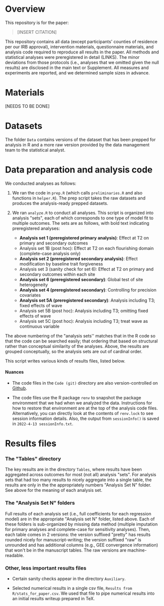 

# Overview

This repository is for the paper:

> [INSERT CITATION]

This repository contains all data (except participants' counties of residence per our IRB approval), intervention materials, questionnaire materials, and analysis code required to reproduce all results in the paper. All methods and statistical analyses were preregistered in detail (LINKS). The minor deviations from those protocols (i.e., analyses that we omitted given the null results) are disclosed in the main text or Supplement. All measures and experiments are reported, and we determined
sample sizes in advance. 


# Materials

[NEEDS TO BE DONE]


# Datasets

The folder `Data` contains versions of the dataset that has been prepped for analysis in R and a more raw version provided by the data management team to the statistical analyst.


# Data preparation and analysis code

We conducted analyses as follows:

1. We ran the code in `prep.R` (which calls `preliminaries.R` and also functions in `helper.R`). The prep script takes the raw datasets and produces the analysis-ready prepped datasets.

2. We ran `analyze.R` to conduct all analyses. This script is organized into analysis "sets", each of which corresponds to one type of model fit to multiple outcomes. The sets are as follows, with bold text indicating preregistered analyses:

    * **Analysis set 1 (preregistered primary analysis)**: Effect at T2 on primary and secondary outcomes
    * Analysis set 1B (post hoc): Effect at T2 on each flourishing domain (complete-case analysis only)
    * **Analysis set 2 (preregistered secondary analysis)**: Effect modification by baseline trait forgiveness
    * Analysis set 3 (sanity check for set 6): Effect at T2 on primary and secondary outcomes within each site
    * **Analysis set 6 (preregistered secondary)**: Global test of site heterogeneity
    * **Analysis set 4 (preregistered secondary)**: Controlling for precision covariates
    * **Analysis set 5A (preregistered secondary)**: Analysis including T3; fixed effects of wave 
    * Analysis set 5B (post hoc): Analysis including T3; omitting fixed effects of wave 
    * Analysis set 5C (post hoc): Analysis including T3; treat wave as continuous variable

The above numbering of the "analysis sets'' matches that in the R code so that the code can be searched easily; that ordering that based on structural rather than conceptual similarity of the analyses. Above, the results are grouped conceptually, so the analysis sets are out of cardinal order.

This script writes various kinds of results files, listed below.


#### Nuances  

* The code files in the `Code (git)` directory are also version-controlled on [Github](https://github.com/mayamathur/reach_rct).

* The code files use the R package `renv` to snapshot the package environment that we had when we analyzed the data. Instructions for how to restore that environment are at the top of the analysis code files. Alternatively, you can directly look at the contents of `renv.lock` to see session information details. Also, the output from `sessionInfo()` is saved in `2022-4-13 sessionInfo.txt`.


# Results files

### The "Tables" directory

The key results are in the directory `Tables`, where results have been aggregated across outcomes for most (not all) analysis "sets". For analysis sets that had too many results to nicely aggregate into a single table, the results are only in the the appropriately numbers "Analysis Set N" folder. See above for the meaning of each analysis set. 

### The "Analysis Set N" folders

Full results of each analysis set (i.e., full coefficients for each regression model) are in the appropriate "Analysis set N" folder, listed above. Each of these folders is sub-organized by missing data method (multiple imputation for primary analyses and complete-case for sensitivity analyses). Then, each table comes in 2 versions: the version suffixed "pretty" has results rounded nicely for manuscript-writing; the version suffixed "raw" is unrounded and has additional columns (e.g., GEE convergence information) that won't be in the manuscript tables. The raw versions are machine-readable.


### Other, less important results files 

* Certain sanity checks appear in the directory `Auxiliary`.

* Selected numerical results in a single csv file, `Results from R/stats_for_paper.csv`. We used that file to pipe numerical results into an initial results writeup prepared in TeX.


